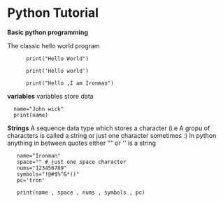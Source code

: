 # Python Tutorial
 
**Basic python programming** 


The classic hello world program

          print("Hello World")

          print('Hello world')
     
          print("Hello ,I am Ironman")
 
 
**variables** 
variables store data 

      name="John wick"
      print(name)

 **Strings**
  A sequence data type which stores a character (i.e A gropu of characters is called a string or just one character sometimes :)
  In python anything in between quotes either "" or '' is a string

       name="Ironman"
       space="" # just one space character
       nums="123456789"
       symbols="!@#$%^&*()"
       pc='tron'

       print(name , space , nums , symbols , pc)

       

     
       
